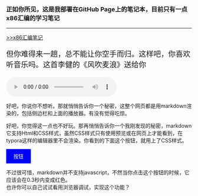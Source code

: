 <h3>正如你所见，这是我部署在GitHub Page上的笔记本，目前只有一点x86汇编的学习笔记</h3>

------

[>>x86汇编笔记	](/assembly_language/)



<p style="font-size: 20px">但你难得来一趟，总不能让你空手而归。这样吧，你喜欢听音乐吗。这首李健的《风吹麦浪》送给你</p>

<audio id="musicPlayer" controls>
  <source src="./风吹麦浪.mp3" type="audio/mp3">
  Your browser does not support the audio element.
</audio>

<br>
<p>好吧，你说你不想听。那就悄悄告诉你一个秘密，这整个网页都是用markdown渲染的，包括侧边栏和上面的播放器。有没有觉得吃惊。</p>
<p>好吧，你觉得这一点也不好玩。那再悄悄告诉你一个我刚发现的秘密，markdown它支持Html和CSS样式，虽然CSS样式只有使用预览或在网页上才能看到，在typora这样的编辑器里不会渲染。你看到的下面这个按钮，就用上了CSS样式。</p>

<style>
    .button {
      background-color: blue;
      color: white;
      padding: 10px 20px;
      border: none;
      cursor: pointer;
      transition: background-color 0.3s ease;
    }

    .button.clicked {
      background-color: red;
    }
</style>

<button id="myButton" class="button">按钮</button>

<script>
  var button = document.getElementById("myButton");
  button.addEventListener("click", function() {
    button.classList.add("clicked");
  });
</script>

<p>不过很可惜，markdown并不支持javascript，不然当你点击这个按钮的时候，它应该会在0.3秒内变成红色。<br>
也许你可以自己试试看用浏览器调试，实现这个功能？</p>

